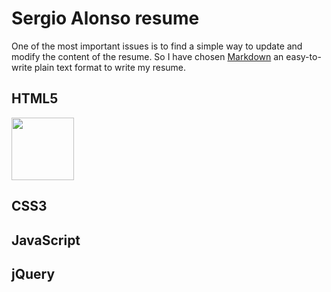 # Sergio Alonso resume

One of the most important issues is to find a simple way to update and modify the content of the resume. So I have chosen [Markdown](http://daringfireball.net/projects/markdown/) an easy-to-write plain text format to write my resume.

## HTML5

<img src="https://upload.wikimedia.org/wikipedia/commons/6/61/HTML5_logo_and_wordmark.svg" width="100">

## CSS3

## JavaScript

## jQuery
